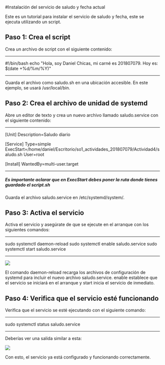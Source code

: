 #Instalación del servicio de saludo y fecha actual

Este es un tutorial para instalar el servicio de saludo y fecha, este se ejecuta utilizando un script.

## Paso 1: Crea el script
Crea un archivo de script con el siguiente contenido:

---
\#!/bin/bash
echo "Hola, soy Daniel Chicas, mi carné es 201807079. Hoy es: $(date +%d/%m/%Y)"

---
Guarda el archivo como saludo.sh en una ubicación accesible. En este ejemplo, se usará /usr/local/bin.

## Paso 2: Crea el archivo de unidad de systemd
Abre un editor de texto y crea un nuevo archivo llamado saludo.service con el siguiente contenido:

--- 

[Unit]
Description=Saludo diario

[Service]
Type=simple
ExecStart=/home/daniel/Escritorio/so1_actividades_201807079/Actividad4/saludo.sh
User=root

[Install]
WantedBy=multi-user.target

--- 

##### Es importante aclarar que en ExecStart debes poner la ruta donde tienes guardado el script.sh

Guarda el archivo saludo.service en /etc/systemd/system/.

## Paso 3: Activa el servicio
Activa el servicio y asegúrate de que se ejecute en el arranque con los siguientes comandos:

--- 
sudo systemctl daemon-reload
sudo systemctl enable saludo.service
sudo systemctl start saludo.service

---

<p aligne="center">
	<image src="./comandos.png">
</p>

El comando daemon-reload recarga los archivos de configuración de systemd para incluir el nuevo archivo saludo.service. enable establece que el servicio se iniciará en el arranque y start inicia el servicio de inmediato.

## Paso 4: Verifica que el servicio esté funcionando
Verifica que el servicio se esté ejecutando con el siguiente comando:

---
sudo systemctl status saludo.service

---

Deberías ver una salida similar a esta:

<p aligne="center">
	<image src="./servicio.png">
</p>

Con esto, el servicio ya está configurado y funcionando correctamente.
